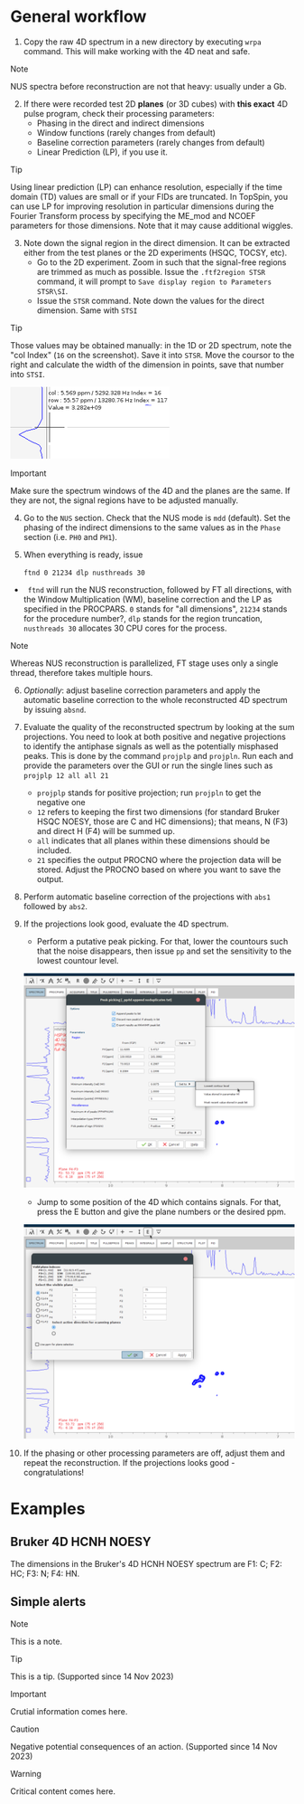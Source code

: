 # General workflow

1. Copy the raw 4D spectrum in a new directory by executing `wrpa` command. This will make working with the 4D neat and safe. 
> [!NOTE]
> NUS spectra before reconstruction are not that heavy: usually under a Gb. 
2. If there were recorded test 2D **planes** (or 3D cubes) with **this exact** 4D pulse program, check their processing parameters:
    * Phasing in the direct and indirect dimensions
    * Window functions (rarely changes from default)
    * Baseline correction parameters (rarely changes from default)
    * Linear Prediction (LP), if you use it.
> [!TIP]
> Using linear prediction (LP) can enhance resolution, especially if the time domain (TD) values are small or if your FIDs are truncated. In TopSpin, you can use LP for improving resolution in particular dimensions during the Fourier Transform process by specifying the ME_mod and NCOEF parameters for those dimensions. Note that it may cause additional wiggles.
3. Note down the signal region in the direct dimension. It can be extracted either from the test planes or the 2D experiments (HSQC, TOCSY, etc). 
    * Go to the 2D experiment. Zoom in such that the signal-free regions are trimmed as much as possible. Issue the `.ftf2region STSR` command, it will prompt to  `Save display region to Parameters STSR\SI`.
    * Issue the `STSR` command. Note down the values for the direct dimension. Same with `STSI`
> [!TIP]
> Those values may be obtained manually: in the 1D or 2D spectrum, note the "col Index" (`16` on the screenshot). Save it into `STSR`. Move the coursor to the right and calculate the width of the dimension in points, save that number into `STSI`.   

![coursor_position](../../images/coursor_position.png)
    
> [!IMPORTANT]
> Make sure the spectrum windows of the 4D and the planes are the same. If they are not, the signal regions have to be adjusted manually. 
4. Go to the `NUS` section. Check that the NUS mode is `mdd` (default). Set the phasing of the indirect dimensions to the same values as in the `Phase` section (i.e. `PH0` and `PH1`). 
5. When everything is ready, issue 

    `ftnd 0 21234 dlp nusthreads 30`

* ` ftnd` will run the NUS reconstruction, followed by FT all directions, with the Window Multiplication (WM), baseline correction and the LP as specified in the PROCPARS. `0` stands for "all dimensions", `21234` stands for the procedure number?, `dlp` stands for the region truncation, `nusthreads 30` allocates 30 CPU cores for the process. 
> [!NOTE]
> Whereas NUS reconstruction is parallelized, FT stage uses only a single thread, therefore takes multiple hours.
6. *Optionally*: adjust baseline correction parameters and apply the automatic baseline correction to the whole reconstructed 4D spectrum by issuing `absnd`.
7. Evaluate the quality of the reconstructed spectrum by looking at the sum projections. You need to look at both positive and negative projections to identify the antiphase signals as well as the potentially misphased peaks. This is done by the command `projplp` and `projpln`. Run each and provide the parameters over the GUI or run the single lines such as `projplp 12 all all 21` 
    - `projplp` stands for positive projection; run `projpln` to get the negative one
    - `12` refers to keeping the first two dimensions (for standard Bruker HSQC NOESY, those are C and HC dimensions); that means, N (F3) and direct H (F4) will be summed up.
    - `all` indicates that all planes within these dimensions should be included.
    - `21` specifies the output PROCNO where the projection data will be stored. Adjust the PROCNO based on where you want to save the output.
8. Perform automatic baseline correction of the projections with `abs1` followed by `abs2`.
9. If the projections look good, evaluate the 4D spectrum. 
    * Perform a putative peak picking. For that, lower the countours such that the noise disappears, then issue `pp` and set the sensitivity to the lowest countour level. 
    
    ![alt text](../../images/peak_picking.png)
    * Jump to some position of the 4D which contains signals. For that, press the E button and give the plane numbers or the desired ppm.

    ![screenshot](../../images/navigation_4D.png)


9. If the phasing or other processing parameters are off, adjust them and repeat the reconstruction. If the projections looks good - congratulations!


# Examples

## Bruker 4D HCNH NOESY

The dimensions in the Bruker's 4D HCNH NOESY spectrum are F1: C; F2: HC; F3: N; F4: HN.


## Simple alerts
> [!NOTE]
> This is a note.

> [!TIP]
> This is a tip. (Supported since 14 Nov 2023)

> [!IMPORTANT]
> Crutial information comes here.

> [!CAUTION]
> Negative potential consequences of an action. (Supported since 14 Nov 2023)

> [!WARNING]
> Critical content comes here.
